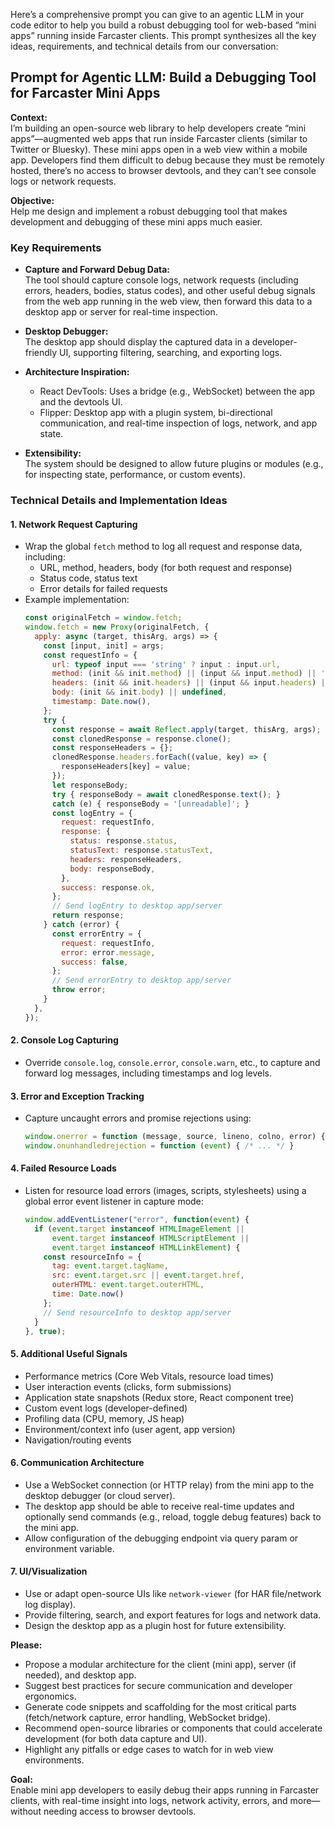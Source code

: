 Here’s a comprehensive prompt you can give to an agentic LLM in your code editor to help you build a robust debugging tool for web-based “mini apps” running inside Farcaster clients. This prompt synthesizes all the key ideas, requirements, and technical details from our conversation:

## Prompt for Agentic LLM: Build a Debugging Tool for Farcaster Mini Apps

**Context:**  
I’m building an open-source web library to help developers create “mini apps”—augmented web apps that run inside Farcaster clients (similar to Twitter or Bluesky). These mini apps open in a web view within a mobile app. Developers find them difficult to debug because they must be remotely hosted, there’s no access to browser devtools, and they can’t see console logs or network requests.

**Objective:**  
Help me design and implement a robust debugging tool that makes development and debugging of these mini apps much easier.

### Key Requirements

- **Capture and Forward Debug Data:**  
  The tool should capture console logs, network requests (including errors, headers, bodies, status codes), and other useful debug signals from the web app running in the web view, then forward this data to a desktop app or server for real-time inspection.

- **Desktop Debugger:**  
  The desktop app should display the captured data in a developer-friendly UI, supporting filtering, searching, and exporting logs.

- **Architecture Inspiration:**  
  - React DevTools: Uses a bridge (e.g., WebSocket) between the app and the devtools UI.
  - Flipper: Desktop app with a plugin system, bi-directional communication, and real-time inspection of logs, network, and app state.

- **Extensibility:**  
  The system should be designed to allow future plugins or modules (e.g., for inspecting state, performance, or custom events).

### Technical Details and Implementation Ideas

#### 1. **Network Request Capturing**
- Wrap the global `fetch` method to log all request and response data, including:
  - URL, method, headers, body (for both request and response)
  - Status code, status text
  - Error details for failed requests
- Example implementation:
  ```javascript
  const originalFetch = window.fetch;
  window.fetch = new Proxy(originalFetch, {
    apply: async (target, thisArg, args) => {
      const [input, init] = args;
      const requestInfo = {
        url: typeof input === 'string' ? input : input.url,
        method: (init && init.method) || (input && input.method) || 'GET',
        headers: (init && init.headers) || (input && input.headers) || {},
        body: (init && init.body) || undefined,
        timestamp: Date.now(),
      };
      try {
        const response = await Reflect.apply(target, thisArg, args);
        const clonedResponse = response.clone();
        const responseHeaders = {};
        clonedResponse.headers.forEach((value, key) => {
          responseHeaders[key] = value;
        });
        let responseBody;
        try { responseBody = await clonedResponse.text(); }
        catch (e) { responseBody = '[unreadable]'; }
        const logEntry = {
          request: requestInfo,
          response: {
            status: response.status,
            statusText: response.statusText,
            headers: responseHeaders,
            body: responseBody,
          },
          success: response.ok,
        };
        // Send logEntry to desktop app/server
        return response;
      } catch (error) {
        const errorEntry = {
          request: requestInfo,
          error: error.message,
          success: false,
        };
        // Send errorEntry to desktop app/server
        throw error;
      }
    },
  });
  ```

#### 2. **Console Log Capturing**
- Override `console.log`, `console.error`, `console.warn`, etc., to capture and forward log messages, including timestamps and log levels.

#### 3. **Error and Exception Tracking**
- Capture uncaught errors and promise rejections using:
  ```javascript
  window.onerror = function (message, source, lineno, colno, error) { /* ... */ }
  window.onunhandledrejection = function (event) { /* ... */ }
  ```

#### 4. **Failed Resource Loads**
- Listen for resource load errors (images, scripts, stylesheets) using a global error event listener in capture mode:
  ```javascript
  window.addEventListener("error", function(event) {
    if (event.target instanceof HTMLImageElement ||
        event.target instanceof HTMLScriptElement ||
        event.target instanceof HTMLLinkElement) {
      const resourceInfo = {
        tag: event.target.tagName,
        src: event.target.src || event.target.href,
        outerHTML: event.target.outerHTML,
        time: Date.now()
      };
      // Send resourceInfo to desktop app/server
    }
  }, true);
  ```

#### 5. **Additional Useful Signals**
- Performance metrics (Core Web Vitals, resource load times)
- User interaction events (clicks, form submissions)
- Application state snapshots (Redux store, React component tree)
- Custom event logs (developer-defined)
- Profiling data (CPU, memory, JS heap)
- Environment/context info (user agent, app version)
- Navigation/routing events

#### 6. **Communication Architecture**
- Use a WebSocket connection (or HTTP relay) from the mini app to the desktop debugger (or cloud server).
- The desktop app should be able to receive real-time updates and optionally send commands (e.g., reload, toggle debug features) back to the mini app.
- Allow configuration of the debugging endpoint via query param or environment variable.

#### 7. **UI/Visualization**
- Use or adapt open-source UIs like `network-viewer` (for HAR file/network log display).
- Provide filtering, search, and export features for logs and network data.
- Design the desktop app as a plugin host for future extensibility.

**Please:**
- Propose a modular architecture for the client (mini app), server (if needed), and desktop app.
- Suggest best practices for secure communication and developer ergonomics.
- Generate code snippets and scaffolding for the most critical parts (fetch/network capture, error handling, WebSocket bridge).
- Recommend open-source libraries or components that could accelerate development (for both data capture and UI).
- Highlight any pitfalls or edge cases to watch for in web view environments.

**Goal:**  
Enable mini app developers to easily debug their apps running in Farcaster clients, with real-time insight into logs, network activity, errors, and more—without needing access to browser devtools.
